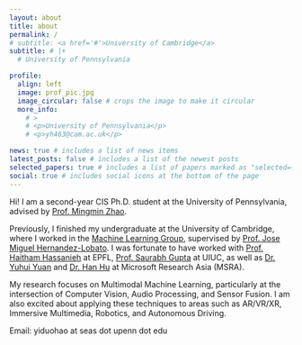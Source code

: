 ```yaml
---
layout: about
title: about
permalink: /
# subtitle: <a href='#'>University of Cambridge</a>
subtitle: # |+
  # University of Pennsylvania

profile:
  align: left
  image: prof_pic.jpg
  image_circular: false # crops the image to make it circular
  more_info: 
    # >
    # <p>University of Pennsylvania</p>
    # <p>yh463@cam.ac.uk</p>

news: true # includes a list of news items
latest_posts: false # includes a list of the newest posts
selected_papers: true # includes a list of papers marked as "selected={true}"
social: true # includes social icons at the bottom of the page
---
```


Hi! I am a second-year CIS Ph.D. student at the University of Pennsylvania, advised by [Prof. Mingmin Zhao](https://www.cis.upenn.edu/~mingminz/).

Previously, I finished my undergraduate at the University of Cambridge, where I worked in the [Machine Learning Group](https://mlg.eng.cam.ac.uk/), supervised by [Prof. Jose Miguel Hernandez-Lobato](https://jmhl.org/). I was fortunate to have worked with [Prof. Haitham Hassanieh](https://people.epfl.ch/haitham.alhassanieh/?lang=en) at EPFL, [Prof. Saurabh Gupta](https://saurabhg.web.illinois.edu/) at UIUC, as well as [Dr. Yuhui Yuan](https://www.microsoft.com/en-us/research/people/yuyua/) and [Dr. Han Hu](https://ancientmooner.github.io/) at Microsoft Research Asia (MSRA). 

My research focuses on Multimodal Machine Learning, particularly at the intersection of Computer Vision, Audio Processing, and Sensor Fusion. I am also excited about applying these techniques to areas such as AR/VR/XR, Immersive Multimedia, Robotics, and Autonomous Driving.

Email: yiduohao at seas dot upenn dot edu
